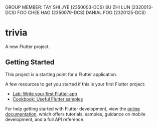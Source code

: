 GROUP MEMBER:
TAY SHI JYE (2350003-DCS)
SU ZHI LUN (2320013-DCS)
FOO CHEE HAO (2350079-DCS)
DANIAL FOO (2320125-DCS)

# trivia

A new Flutter project.

## Getting Started

This project is a starting point for a Flutter application.

A few resources to get you started if this is your first Flutter project:

- [Lab: Write your first Flutter app](https://docs.flutter.dev/get-started/codelab)
- [Cookbook: Useful Flutter samples](https://docs.flutter.dev/cookbook)

For help getting started with Flutter development, view the
[online documentation](https://docs.flutter.dev/), which offers tutorials,
samples, guidance on mobile development, and a full API reference.
